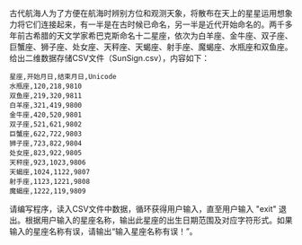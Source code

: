古代航海人为了方便在航海时辨别方位和观测天象，将散布在天上的星星运用想象力将它们连接起来，有一半是在古时候已命名，另一半是近代开始命名的。两千多年前古希腊的天文学家希巴克斯命名十二星座，依次为白羊座、金牛座、双子座、巨蟹座、狮子座、处女座、天秤座、天蝎座、射手座、魔蝎座、水瓶座和双鱼座。给出二维数据存储CSV文件（SunSign.csv），内容如下：
```
星座,开始月日,结束月日,Unicode
水瓶座,120,218,9810
双鱼座,219,320,9811
白羊座,321,419,9800
金牛座,420,520,9801
双子座,521,621,9802
巨蟹座,622,722,9803
狮子座,723,822,9804
处女座,823,922,9805
天秤座,923,1023,9806
天蝎座,1024,1122,9807
射手座,1123,1221,9808
魔蝎座,1222,119,9809
```
请编写程序，读入CSV文件中数据，循环获得用户输入，直至用户输入 "exit" 退出。根据用户输入的星座名称，输出此星座的出生日期范围及对应字符形式。如果输入的星座名称有误，请输出“输入星座名称有误！”。